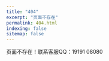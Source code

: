 ```yaml
---
title: "404"
excerpt: "页面不存在"
permalink: 404.html
indexing: false
sitemap: false
---
```

页面不存在！联系客服QQ：19191 08080
